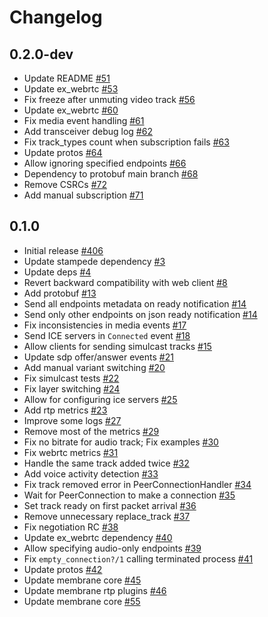 # Changelog

## 0.2.0-dev
* Update README [#51](https://github.com/fishjam-cloud/membrane_rtc_engine/pull/51)
* Update ex_webrtc [#53](https://github.com/fishjam-cloud/membrane_rtc_engine/pull/53)
* Fix freeze after unmuting video track [#56](https://github.com/fishjam-cloud/membrane_rtc_engine/pull/56)
* Update ex_webrtc [#60](https://github.com/fishjam-cloud/membrane_rtc_engine/pull/60)
* Fix media event handling [#61](https://github.com/fishjam-cloud/membrane_rtc_engine/pull/61)
* Add transceiver debug log [#62](https://github.com/fishjam-cloud/membrane_rtc_engine/pull/62)
* Fix track_types count when subscription fails [#63](https://github.com/fishjam-cloud/membrane_rtc_engine/pull/63)
* Update protos [#64](https://github.com/fishjam-cloud/membrane_rtc_engine/pull/64)
* Allow ignoring specified endpoints [#66](https://github.com/fishjam-cloud/membrane_rtc_engine/pull/66)
* Dependency to protobuf main branch [#68](https://github.com/fishjam-cloud/membrane_rtc_engine/pull/68)
* Remove CSRCs [#72](https://github.com/fishjam-cloud/membrane_rtc_engine/pull/72)
* Add manual subscription [#71](https://github.com/fishjam-cloud/membrane_rtc_engine/pull/71)

## 0.1.0
* Initial release [#406](https://github.com/fishjam-dev/membrane_rtc_engine/pull/406)
* Update stampede dependency [#3](https://github.com/fishjam-cloud/membrane_rtc_engine/pull/3)
* Update deps [#4](https://github.com/fishjam-cloud/membrane_rtc_engine/pull/5)
* Revert backward compatibility with web client [#8](https://github.com/fishjam-cloud/membrane_rtc_engine/pull/8)
* Add protobuf [#13](https://github.com/fishjam-cloud/membrane_rtc_engine/pull/13)
* Send all endpoints metadata on ready notification [#14](https://github.com/fishjam-cloud/membrane_rtc_engine/pull/14)
* Send only other endpoints on json ready notification [#14](https://github.com/fishjam-cloud/membrane_rtc_engine/pull/16)
* Fix inconsistencies in media events [#17](https://github.com/fishjam-cloud/membrane_rtc_engine/pull/17)
* Send ICE servers in `Connected` event [#18](https://github.com/fishjam-cloud/membrane_rtc_engine/pull/18)
* Allow clients for sending simulcast tracks [#15](https://github.com/fishjam-cloud/membrane_rtc_engine/pull/15)
* Update sdp offer/answer events [#21](https://github.com/fishjam-cloud/membrane_rtc_engine/pull/21)
* Add manual variant switching [#20](https://github.com/fishjam-cloud/membrane_rtc_engine/pull/20)
* Fix simulcast tests [#22](https://github.com/fishjam-cloud/membrane_rtc_engine/pull/22)
* Fix layer switching [#24](https://github.com/fishjam-cloud/membrane_rtc_engine/pull/24)
* Allow for configuring ice servers [#25](https://github.com/fishjam-cloud/membrane_rtc_engine/pull/25)
* Add rtp metrics [#23](https://github.com/fishjam-cloud/membrane_rtc_engine/pull/23)
* Improve some logs [#27](https://github.com/fishjam-cloud/membrane_rtc_engine/pull/27)
* Remove most of the metrics [#29](https://github.com/fishjam-cloud/membrane_rtc_engine/pull/29)
* Fix no bitrate for audio track; Fix examples [#30](https://github.com/fishjam-cloud/membrane_rtc_engine/pull/30)
* Fix webrtc metrics [#31](https://github.com/fishjam-cloud/membrane_rtc_engine/pull/31)
* Handle the same track added twice [#32](https://github.com/fishjam-cloud/membrane_rtc_engine/pull/32)
* Add voice activity detection [#33](https://github.com/fishjam-cloud/membrane_rtc_engine/pull/33)
* Fix track removed error in PeerConnectionHandler [#34](https://github.com/fishjam-cloud/membrane_rtc_engine/pull/34)
* Wait for PeerConnection to make a connection [#35](https://github.com/fishjam-cloud/membrane_rtc_engine/pull/35)
* Set track ready on first packet arrival [#36](https://github.com/fishjam-cloud/membrane_rtc_engine/pull/36)
* Remove unnecessary replace_track [#37](https://github.com/fishjam-cloud/membrane_rtc_engine/pull/37)
* Fix negotiation RC [#38](https://github.com/fishjam-cloud/membrane_rtc_engine/pull/38)
* Update ex_webrtc dependency [#40](https://github.com/fishjam-cloud/membrane_rtc_engine/pull/40)
* Allow specifying audio-only endpoints [#39](https://github.com/fishjam-cloud/membrane_rtc_engine/pull/39)
* Fix `empty_connection?/1` calling terminated process [#41](https://github.com/fishjam-cloud/membrane_rtc_engine/pull/41)
* Update protos [#42](https://github.com/fishjam-cloud/membrane_rtc_engine/pull/42)
* Update membrane core [#45](https://github.com/fishjam-cloud/membrane_rtc_engine/pull/45)
* Update membrane rtp plugins [#46](https://github.com/fishjam-cloud/membrane_rtc_engine/pull/46)
* Update membrane core [#55](https://github.com/fishjam-cloud/membrane_rtc_engine/pull/55)
